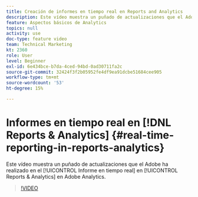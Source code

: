 ```yaml
---
title: Creación de informes en tiempo real en Reports and Analytics
description: Este vídeo muestra un puñado de actualizaciones que el Adobe ha realizado en el Informe en tiempo real en Reports & Analytics en Adobe Analytics.
feature: Aspectos básicos de Analytics
topics: null
activity: use
doc-type: feature video
team: Technical Marketing
kt: 2360
role: User
level: Beginner
exl-id: 6e434bce-b7da-4ced-94bd-0ad30711fa2c
source-git-commit: 32424f3f2b05952fe4df9ea91dcbe51684cee905
workflow-type: tm+mt
source-wordcount: '53'
ht-degree: 15%

---
```


# Informes en tiempo real en [!DNL Reports & Analytics] {#real-time-reporting-in-reports-analytics}

Este vídeo muestra un puñado de actualizaciones que el Adobe ha realizado en el [!UICONTROL Informe en tiempo real] en [!UICONTROL Reports &amp; Analytics] en Adobe Analytics.

>[!VIDEO](https://video.tv.adobe.com/v/25454/?quality=12)
